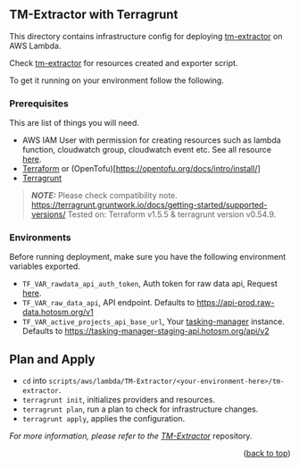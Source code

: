 <!-- GETTING STARTED -->
## TM-Extractor with Terragrunt

This directory contains infrastructure config for deploying [tm-extractor](https://github.com/hotosm/TM-Extractor) on AWS Lambda.

Check [tm-extractor](https://github.com/hotosm/TM-Extractor) for resources created and exporter script.

To get it running on your environment follow the following.

### Prerequisites

This are list of things you will need. 
* AWS IAM User with permission for creating resources such as lambda function, cloudwatch group, cloudwatch event etc. 
See all resource [here](https://github.com/hotosm/TM-Extractor/blob/ec37c1318325c534b4ac47f057263050e6e92f03/main.tf).
* [Terraform](https://developer.hashicorp.com/terraform/tutorials/aws-get-started/install-cli) or (OpenTofu)[https://opentofu.org/docs/intro/install/]
* [Terragrunt](https://terragrunt.gruntwork.io/docs/getting-started/install/#install-terragrunt)
> **_NOTE:_**  Please check compatibility note. https://terragrunt.gruntwork.io/docs/getting-started/supported-versions/
Tested on: Terraform v1.5.5 & terragrunt version v0.54.9.

### Environments

Before running deployment, make sure you have the following environment variables exported.
- `TF_VAR_rawdata_api_auth_token`, Auth token for raw data api, Request [here](https://github.com/hotosm/raw-data-api/).
- `TF_VAR_raw_data_api`, API endpoint. Defaults to https://api-prod.raw-data.hotosm.org/v1
- `TF_VAR_active_projects_api_base_url`, Your [tasking-manager](https://github.com/hotosm/tasking-manager) instance. 
Defaults to https://tasking-manager-staging-api.hotosm.org/api/v2


## Plan and Apply
- `cd` into `scripts/aws/lambda/TM-Extractor/<your-environment-here>/tm-extractor`.
- `terragrunt init`, initializes providers and resources.
- `terragrunt plan`, run a plan to check for infrastructure changes.
- `terragrunt apply`, applies the configuration.


_For more information, please refer to the [TM-Extractor](https://github.com/hotosm/TM-Extractor)_ repository.

<p align="right">(<a href="#readme-top">back to top</a>)</p>
